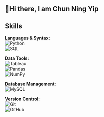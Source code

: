 ## 👋Hi there, I am Chun Ning Yip

## Skills
**Languages & Syntax:**  
![Python](https://img.shields.io/badge/-Python-3776AB?style=flat-square&logo=python&logoColor=ffffff)  
![SQL](https://img.shields.io/badge/-SQL-003B57?style=flat-square&logo=sql&logoColor=ffffff)

**Data Tools:**  
![Tableau](https://img.shields.io/badge/-Tableau-E97627?style=flat-square&logo=tableau&logoColor=ffffff)  
![Pandas](https://img.shields.io/badge/-Pandas-150458?style=flat-square&logo=pandas&logoColor=ffffff)  
![NumPy](https://img.shields.io/badge/-NumPy-013243?style=flat-square&logo=numpy&logoColor=ffffff)

**Database Management:**  
![MySQL](https://img.shields.io/badge/-MySQL-4479A1?style=flat-square&logo=mysql&logoColor=ffffff)

**Version Control:**  
![Git](https://img.shields.io/badge/-Git-F05032?style=flat-square&logo=git&logoColor=ffffff)  
![GitHub](https://img.shields.io/badge/-GitHub-181717?style=flat-square&logo=github&logoColor=ffffff)
<!--
**ning733/ning733** is a ✨ _special_ ✨ repository because its `README.md` (this file) appears on your GitHub profile.

Here are some ideas to get you started:

- 🔭 I’m currently working on ...
- 🌱 I’m currently learning ...
- 👯 I’m looking to collaborate on ...
- 🤔 I’m looking for help with ...
- 💬 Ask me about ...
- 📫 How to reach me: ...
- 😄 Pronouns: ...
- ⚡ Fun fact: ...
-->

